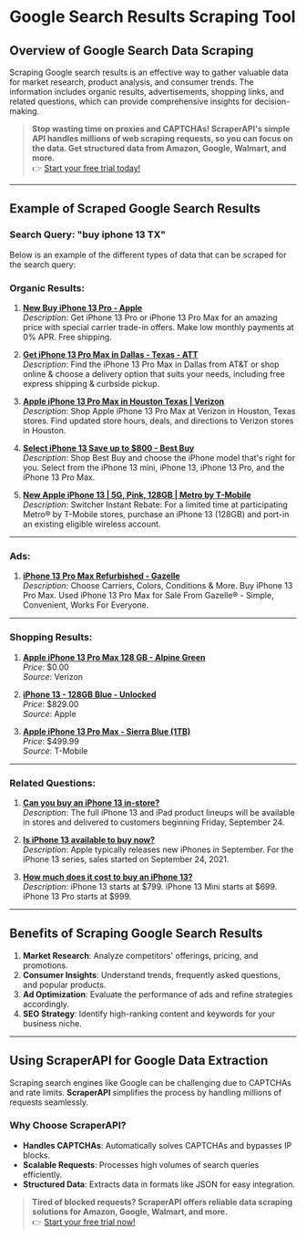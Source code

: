 # Google Search Results Scraping Tool

## Overview of Google Search Data Scraping

Scraping Google search results is an effective way to gather valuable data for market research, product analysis, and consumer trends. The information includes organic results, advertisements, shopping links, and related questions, which can provide comprehensive insights for decision-making.

> **Stop wasting time on proxies and CAPTCHAs! ScraperAPI's simple API handles millions of web scraping requests, so you can focus on the data. Get structured data from Amazon, Google, Walmart, and more.**  
> 👉 [Start your free trial today!](https://bit.ly/Scraperapi)

---

## Example of Scraped Google Search Results

### Search Query: "buy iphone 13 TX"

Below is an example of the different types of data that can be scraped for the search query:

### Organic Results:

1. **[New Buy iPhone 13 Pro - Apple](https://www.apple.com/shop/buy-iphone/iphone-13-pro)**  
   *Description*: Get iPhone 13 Pro or iPhone 13 Pro Max for an amazing price with special carrier trade-in offers. Make low monthly payments at 0% APR. Free shipping.

2. **[Get iPhone 13 Pro Max in Dallas - Texas - ATT](https://www.att.com/stores/texas/dallas/new-iphone)**  
   *Description*: Find the iPhone 13 Pro Max in Dallas from AT&T or shop online & choose a delivery option that suits your needs, including free express shipping & curbside pickup.

3. **[Apple iPhone 13 Pro Max in Houston Texas | Verizon](https://www.verizon.com/stores/texas/houston/west-road-285138/smartphones/apple-iphone-13-pro-max/)**  
   *Description*: Shop Apple iPhone 13 Pro Max at Verizon in Houston, Texas stores. Find updated store hours, deals, and directions to Verizon stores in Houston.

4. **[Select iPhone 13 Save up to $800 - Best Buy](https://www.bestbuy.com/site/iphone/shop-iphone-13-models/pcmcat1631714593943.c?id=pcmcat1631714593943)**  
   *Description*: Shop Best Buy and choose the iPhone model that's right for you. Select from the iPhone 13 mini, iPhone 13, iPhone 13 Pro, and the iPhone 13 Pro Max.

5. **[New Apple iPhone 13 | 5G, Pink, 128GB | Metro by T-Mobile](https://www.metrobyt-mobile.com/shop/phones/details/Apple-iPhone-13-M1-128GB/194252838198)**  
   *Description*: Switcher Instant Rebate: For a limited time at participating Metro® by T-Mobile stores, purchase an iPhone 13 (128GB) and port-in an existing eligible wireless account.  

---

### Ads:

1. **[iPhone 13 Pro Max Refurbished - Gazelle](https://buy.gazelle.com/collections/iphone-13-pro-max)**  
   *Description*: Choose Carriers, Colors, Conditions & More. Buy iPhone 13 Pro Max. Used iPhone 13 Pro Max for Sale From Gazelle® - Simple, Convenient, Works For Everyone.

---

### Shopping Results:

1. **[Apple iPhone 13 Pro Max 128 GB - Alpine Green](https://www.verizon.com/smartphones/apple-iphone-13-pro-max/?sku=sku5230109)**  
   *Price*: $0.00  
   *Source*: Verizon  

2. **[iPhone 13 - 128GB Blue - Unlocked](https://www.apple.com/us/shop/go/product/MLMT3?cppart=UNLOCKED&cid=aos-us-seo-pla)**  
   *Price*: $829.00  
   *Source*: Apple  

3. **[Apple iPhone 13 Pro Max - Sierra Blue (1TB)](https://www.t-mobile.com/cell-phone/apple-iphone-13-pro-max?sku=194252697719)**  
   *Price*: $499.99  
   *Source*: T-Mobile  

---

### Related Questions:

1. **[Can you buy an iPhone 13 in-store?](https://www.apple.com/newsroom/2021/09/apple-offers-more-ways-to-shop-for-the-iphone-13-lineup-ipad-and-ipad-mini/)**  
   *Description*: The full iPhone 13 and iPad product lineups will be available in stores and delivered to customers beginning Friday, September 24.  

2. **[Is iPhone 13 available to buy now?](https://www.macworld.com/article/540445/iphone-13-buy-now-or-wait.html)**  
   *Description*: Apple typically releases new iPhones in September. For the iPhone 13 series, sales started on September 24, 2021.  

3. **[How much does it cost to buy an iPhone 13?](https://www.cnet.com/tech/mobile/the-best-iphone-13-deals-are-here-target-best-buy-verizon-and-more/)**  
   *Description*: iPhone 13 starts at $799. iPhone 13 Mini starts at $699. iPhone 13 Pro starts at $999.  

---

## Benefits of Scraping Google Search Results

1. **Market Research**: Analyze competitors' offerings, pricing, and promotions.  
2. **Consumer Insights**: Understand trends, frequently asked questions, and popular products.  
3. **Ad Optimization**: Evaluate the performance of ads and refine strategies accordingly.  
4. **SEO Strategy**: Identify high-ranking content and keywords for your business niche.  

---

## Using ScraperAPI for Google Data Extraction

Scraping search engines like Google can be challenging due to CAPTCHAs and rate limits. **ScraperAPI** simplifies the process by handling millions of requests seamlessly.

### Why Choose ScraperAPI?

- **Handles CAPTCHAs**: Automatically solves CAPTCHAs and bypasses IP blocks.  
- **Scalable Requests**: Processes high volumes of search queries efficiently.  
- **Structured Data**: Extracts data in formats like JSON for easy integration.  

> **Tired of blocked requests? ScraperAPI offers reliable data scraping solutions for Amazon, Google, Walmart, and more.**  
> 👉 [Start your free trial now!](https://bit.ly/Scraperapi)
